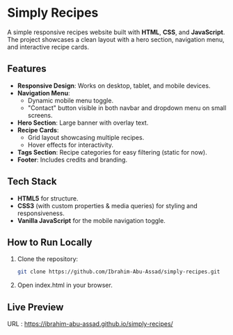 # Simply Recipes

A simple responsive recipes website built with **HTML**, **CSS**, and **JavaScript**.  
The project showcases a clean layout with a hero section, navigation menu, and interactive recipe cards.

## Features
- **Responsive Design**: Works on desktop, tablet, and mobile devices.
- **Navigation Menu**:
  - Dynamic mobile menu toggle.
  - "Contact" button visible in both navbar and dropdown menu on small screens.
- **Hero Section**: Large banner with overlay text.
- **Recipe Cards**:
  - Grid layout showcasing multiple recipes.
  - Hover effects for interactivity.
- **Tags Section**: Recipe categories for easy filtering (static for now).
- **Footer**: Includes credits and branding.

## Tech Stack
- **HTML5** for structure.
- **CSS3** (with custom properties & media queries) for styling and responsiveness.
- **Vanilla JavaScript** for the mobile navigation toggle.


## How to Run Locally
1. Clone the repository:
   ```bash
   git clone https://github.com/Ibrahim-Abu-Assad/simply-recipes.git
   ```
2. Open index.html in your browser.

## Live Preview 
URL : 
https://ibrahim-abu-assad.github.io/simply-recipes/



